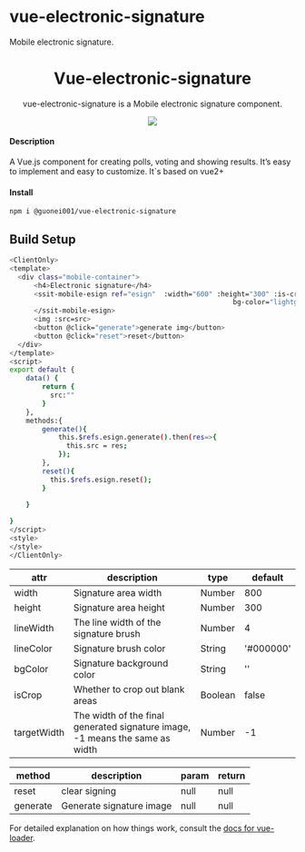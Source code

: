# vue-electronic-signature

Mobile electronic signature.

<h1 align="center">
Vue-electronic-signature
</h1>
<p align="center">
vue-electronic-signature is a Mobile electronic signature component.
<p>
<p align="center">
  <a href="https://www.npmjs.com/package/@guonei001/vue-electronic-signature"><img src="https://img.shields.io/npm/v/@guonei001/vue-electronic-signature?color=729B1B&label="></a>
<p>

#### Description
A Vue.js component for creating polls, 
voting and showing results. It’s easy to implement and easy to customize.
It`s based on vue2+

#### Install
```
npm i @guonei001/vue-electronic-signature
```

## Build Setup

``` bash
<ClientOnly>
<template>
  <div class="mobile-container">
      <h4>Electronic signature</h4>
      <ssit-mobile-esign ref="esign"  :width="600" :height="300" :is-crop="false" :line-width="3" line-color="#303030"
                                                       bg-color="lightgray" :target-width="300">
      </ssit-mobile-esign>
      <img :src=src>
      <button @click="generate">generate img</button>
      <button @click="reset">reset</button>
  </div>
</template>
<script>
export default {
    data() {
        return {
          src:""
        }
    },
    methods:{
        generate(){
            this.$refs.esign.generate().then(res=>{
              this.src = res;
            });
        },
        reset(){
          this.$refs.esign.reset();
        }
        
    }

}
</script>
<style>
</style>
</ClientOnly>
```

|  attr   | description  |  type   | default  |
|  ----  | ----  |  ----  | ----  |
| width  | Signature area width | Number  | 800 |
| height  | Signature area height | Number  | 300 |
| lineWidth  | The line width of the signature brush | Number  | 4 |
| lineColor  | Signature brush color | String  | '#000000' |
| bgColor  | Signature background color | String  | '' |
| isCrop  | Whether to crop out blank areas | Boolean  | false |
| targetWidth  | The width of the final generated signature image, -1 means the same as width | Number  | -1 |

|  method   | description  |  param   | return  |
|  ----  | ----  |  ----  | ----  |
| reset  | clear signing | null  | null | null |
| generate  | Generate signature image | null  | null | generate Is an asynchronous function，Get the result through the.then function |


For detailed explanation on how things work, consult the [docs for vue-loader](http://vuejs.github.io/vue-loader).
